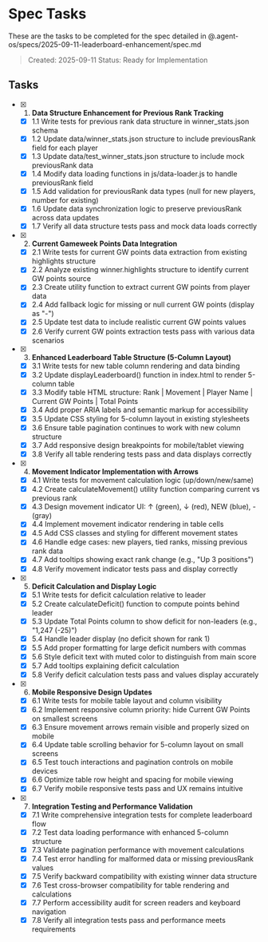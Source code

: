 # Spec Tasks

These are the tasks to be completed for the spec detailed in
@.agent-os/specs/2025-09-11-leaderboard-enhancement/spec.md

> Created: 2025-09-11 Status: Ready for Implementation

## Tasks

- [x] 1. **Data Structure Enhancement for Previous Rank Tracking**
  - [x] 1.1 Write tests for previous rank data structure in winner_stats.json schema
  - [x] 1.2 Update data/winner_stats.json structure to include previousRank field for each player
  - [x] 1.3 Update data/test_winner_stats.json structure to include mock previousRank data
  - [x] 1.4 Modify data loading functions in js/data-loader.js to handle previousRank field
  - [x] 1.5 Add validation for previousRank data types (null for new players, number for existing)
  - [x] 1.6 Update data synchronization logic to preserve previousRank across data updates
  - [x] 1.7 Verify all data structure tests pass and mock data loads correctly

- [x] 2. **Current Gameweek Points Data Integration**
  - [x] 2.1 Write tests for current GW points data extraction from existing highlights structure
  - [x] 2.2 Analyze existing winner.highlights structure to identify current GW points source
  - [x] 2.3 Create utility function to extract current GW points from player data
  - [x] 2.4 Add fallback logic for missing or null current GW points (display as "-")
  - [x] 2.5 Update test data to include realistic current GW points values
  - [x] 2.6 Verify current GW points extraction tests pass with various data scenarios

- [x] 3. **Enhanced Leaderboard Table Structure (5-Column Layout)**
  - [x] 3.1 Write tests for new table column rendering and data binding
  - [x] 3.2 Update displayLeaderboard() function in index.html to render 5-column table
  - [x] 3.3 Modify table HTML structure: Rank | Movement | Player Name | Current GW Points | Total
        Points
  - [x] 3.4 Add proper ARIA labels and semantic markup for accessibility
  - [x] 3.5 Update CSS styling for 5-column layout in existing stylesheets
  - [x] 3.6 Ensure table pagination continues to work with new column structure
  - [x] 3.7 Add responsive design breakpoints for mobile/tablet viewing
  - [x] 3.8 Verify all table rendering tests pass and data displays correctly

- [x] 4. **Movement Indicator Implementation with Arrows**
  - [x] 4.1 Write tests for movement calculation logic (up/down/new/same)
  - [x] 4.2 Create calculateMovement() utility function comparing current vs previous rank
  - [x] 4.3 Design movement indicator UI: ↑ (green), ↓ (red), NEW (blue), - (gray)
  - [x] 4.4 Implement movement indicator rendering in table cells
  - [x] 4.5 Add CSS classes and styling for different movement states
  - [x] 4.6 Handle edge cases: new players, tied ranks, missing previous rank data
  - [x] 4.7 Add tooltips showing exact rank change (e.g., "Up 3 positions")
  - [x] 4.8 Verify movement indicator tests pass and display correctly

- [x] 5. **Deficit Calculation and Display Logic**
  - [x] 5.1 Write tests for deficit calculation relative to leader
  - [x] 5.2 Create calculateDeficit() function to compute points behind leader
  - [x] 5.3 Update Total Points column to show deficit for non-leaders (e.g., "1,247 (-25)")
  - [x] 5.4 Handle leader display (no deficit shown for rank 1)
  - [x] 5.5 Add proper formatting for large deficit numbers with commas
  - [x] 5.6 Style deficit text with muted color to distinguish from main score
  - [x] 5.7 Add tooltips explaining deficit calculation
  - [x] 5.8 Verify deficit calculation tests pass and values display accurately

- [x] 6. **Mobile Responsive Design Updates**
  - [x] 6.1 Write tests for mobile table layout and column visibility
  - [x] 6.2 Implement responsive column priority: hide Current GW Points on smallest screens
  - [x] 6.3 Ensure movement arrows remain visible and properly sized on mobile
  - [x] 6.4 Update table scrolling behavior for 5-column layout on small screens
  - [x] 6.5 Test touch interactions and pagination controls on mobile devices
  - [x] 6.6 Optimize table row height and spacing for mobile viewing
  - [x] 6.7 Verify mobile responsive tests pass and UX remains intuitive

- [x] 7. **Integration Testing and Performance Validation**
  - [x] 7.1 Write comprehensive integration tests for complete leaderboard flow
  - [x] 7.2 Test data loading performance with enhanced 5-column structure
  - [x] 7.3 Validate pagination performance with movement calculations
  - [x] 7.4 Test error handling for malformed data or missing previousRank values
  - [x] 7.5 Verify backward compatibility with existing winner data structure
  - [x] 7.6 Test cross-browser compatibility for table rendering and calculations
  - [x] 7.7 Perform accessibility audit for screen readers and keyboard navigation
  - [x] 7.8 Verify all integration tests pass and performance meets requirements
